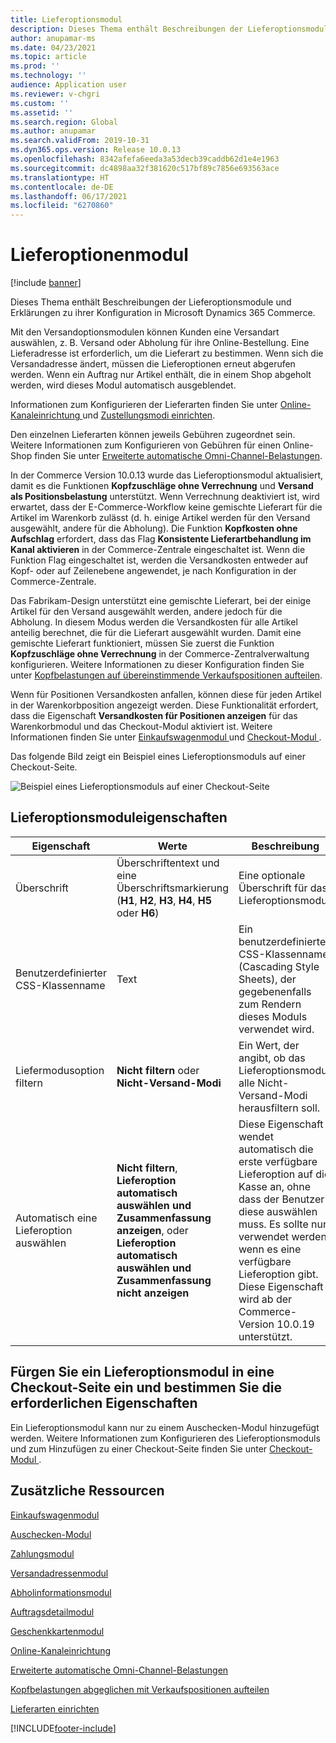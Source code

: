 ```yaml
---
title: Lieferoptionsmodul
description: Dieses Thema enthält Beschreibungen der Lieferoptionsmodule und Erklärungen zu ihrer Konfiguration in Microsoft Dynamics 365 Commerce.
author: anupamar-ms
ms.date: 04/23/2021
ms.topic: article
ms.prod: ''
ms.technology: ''
audience: Application user
ms.reviewer: v-chgri
ms.custom: ''
ms.assetid: ''
ms.search.region: Global
ms.author: anupamar
ms.search.validFrom: 2019-10-31
ms.dyn365.ops.version: Release 10.0.13
ms.openlocfilehash: 8342afefa6eeda3a53decb39caddb62d1e4e1963
ms.sourcegitcommit: dc4898aa32f381620c517bf89c7856e693563ace
ms.translationtype: HT
ms.contentlocale: de-DE
ms.lasthandoff: 06/17/2021
ms.locfileid: "6270860"
---
```

# <a name="delivery-options-module"></a>Lieferoptionenmodul

[!include [banner](includes/banner.md)]

Dieses Thema enthält Beschreibungen der Lieferoptionsmodule und Erklärungen zu ihrer Konfiguration in Microsoft Dynamics 365 Commerce.

Mit den Versandoptionsmodulen können Kunden eine Versandart auswählen, z. B. Versand oder Abholung für ihre Online-Bestellung. Eine Lieferadresse ist erforderlich, um die Lieferart zu bestimmen. Wenn sich die Versandadresse ändert, müssen die Lieferoptionen erneut abgerufen werden. Wenn ein Auftrag nur Artikel enthält, die in einem Shop abgeholt werden, wird dieses Modul automatisch ausgeblendet.

Informationen zum Konfigurieren der Lieferarten finden Sie unter [Online-Kanaleinrichtung ](channel-setup-online.md)und [Zustellungsmodi einrichten](/dynamicsax-2012/appuser-itpro/set-up-modes-of-delivery).

Den einzelnen Lieferarten können jeweils Gebühren zugeordnet sein. Weitere Informationen zum Konfigurieren von Gebühren für einen Online-Shop finden Sie unter [Erweiterte automatische Omni-Channel-Belastungen](omni-auto-charges.md).

In der Commerce Version 10.0.13 wurde das Lieferoptionsmodul aktualisiert, damit es die Funktionen **Kopfzuschläge ohne Verrechnung** und **Versand als Positionsbelastung** unterstützt. Wenn Verrechnung deaktiviert ist, wird erwartet, dass der E-Commerce-Workflow keine gemischte Lieferart für die Artikel im Warenkorb zulässt (d. h. einige Artikel werden für den Versand ausgewählt, andere für die Abholung). Die Funktion **Kopfkosten ohne Aufschlag** erfordert, dass das Flag **Konsistente Lieferartbehandlung im Kanal aktivieren** in der Commerce-Zentrale eingeschaltet ist. Wenn die Funktion Flag eingeschaltet ist, werden die Versandkosten entweder auf Kopf- oder auf Zeilenebene angewendet, je nach Konfiguration in der Commerce-Zentrale.

Das Fabrikam-Design unterstützt eine gemischte Lieferart, bei der einige Artikel für den Versand ausgewählt werden, andere jedoch für die Abholung. In diesem Modus werden die Versandkosten für alle Artikel anteilig berechnet, die für die Lieferart ausgewählt wurden. Damit eine gemischte Lieferart funktioniert, müssen Sie zuerst die Funktion **Kopfzuschläge ohne Verrechnung** in der Commerce-Zentralverwaltung konfigurieren. Weitere Informationen zu dieser Konfiguration finden Sie unter [Kopfbelastungen auf übereinstimmende Verkaufspositionen aufteilen](pro-rate-charges-matching-lines.md).

Wenn für Positionen Versandkosten anfallen, können diese für jeden Artikel in der Warenkorbposition angezeigt werden. Diese Funktionalität erfordert, dass die Eigenschaft **Versandkosten für Positionen anzeigen** für das Warenkorbmodul und das Checkout-Modul aktiviert ist. Weitere Informationen finden Sie unter [Einkaufswagenmodul ](add-cart-module.md)und [Checkout-Modul ](add-checkout-module.md).

Das folgende Bild zeigt ein Beispiel eines Lieferoptionsmoduls auf einer Checkout-Seite.

![Beispiel eines Lieferoptionsmoduls auf einer Checkout-Seite](./media/ecommerce-deliveryoptions.PNG)

## <a name="delivery-options-module-properties"></a>Lieferoptionsmoduleigenschaften

| Eigenschaft | Werte | Beschreibung |
|----------|--------|-------------|
| Überschrift | Überschriftentext und eine Überschriftsmarkierung (**H1**, **H2**, **H3**, **H4**, **H5** oder **H6**) | Eine optionale Überschrift für das Lieferoptionsmodul. |
| Benutzerdefinierter CSS-Klassenname | Text | Ein benutzerdefinierter CSS-Klassenname (Cascading Style Sheets), der gegebenenfalls zum Rendern dieses Moduls verwendet wird. |
| Liefermodusoption filtern | **Nicht filtern** oder **Nicht-Versand-Modi** | Ein Wert, der angibt, ob das Lieferoptionsmodul alle Nicht-Versand-Modi herausfiltern soll. |
| Automatisch eine Lieferoption auswählen | **Nicht filtern**, **Lieferoption automatisch auswählen und Zusammenfassung anzeigen**, oder **Lieferoption automatisch auswählen und Zusammenfassung nicht anzeigen** | Diese Eigenschaft wendet automatisch die erste verfügbare Lieferoption auf die Kasse an, ohne dass der Benutzer diese auswählen muss. Es sollte nur verwendet werden, wenn es eine verfügbare Lieferoption gibt. Diese Eigenschaft wird ab der Commerce-Version 10.0.19 unterstützt. |

## <a name="add-a-delivery-options-module-to-a-checkout-page-and-set-the-required-properties"></a>Fürgen Sie ein Lieferoptionsmodul in eine Checkout-Seite ein und bestimmen Sie die erforderlichen Eigenschaften

Ein Lieferoptionsmodul kann nur zu einem Auschecken-Modul hinzugefügt werden. Weitere Informationen zum Konfigurieren des Lieferoptionsmoduls und zum Hinzufügen zu einer Checkout-Seite finden Sie unter [Checkout-Modul ](add-checkout-module.md).

## <a name="additional-resources"></a>Zusätzliche Ressourcen

[Einkaufswagenmodul](add-cart-module.md)

[Auschecken-Modul](add-checkout-module.md)

[Zahlungsmodul](payment-module.md)

[Versandadressenmodul](ship-address-module.md)

[Abholinformationsmodul](pickup-info-module.md)

[Auftragsdetailmodul](order-confirmation-module.md)

[Geschenkkartenmodul](add-giftcard.md)

[Online-Kanaleinrichtung](channel-setup-online.md)

[Erweiterte automatische Omni-Channel-Belastungen](omni-auto-charges.md)

[Kopfbelastungen abgeglichen mit Verkaufspositionen aufteilen](pro-rate-charges-matching-lines.md)

[Lieferarten einrichten](/dynamicsax-2012/appuser-itpro/set-up-modes-of-delivery)


[!INCLUDE[footer-include](../includes/footer-banner.md)]
